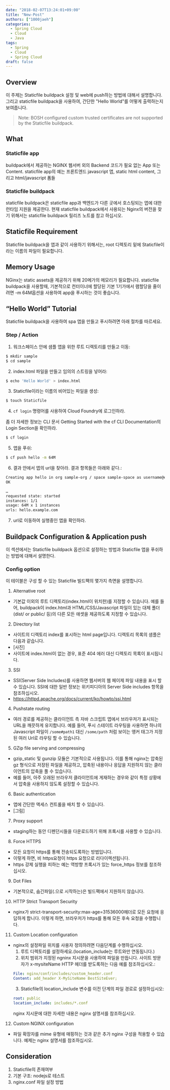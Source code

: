 ```yaml
---
date: "2018-02-07T13:24:01+09:00"
title: "New-Post"
authors: ["1000jaeh"]
categories:
  - Spring Cloud
  - Cloud
  - Java
tags:
  - Spring
  - Cloud
  - Spring Cloud
draft: false
---
```


## Overview

이 주제는 Staticfile buildpack 설정 및 web에 push하는 방법에 대해서 설명합니다. 그리고 staticfile buildpack을 사용하여, 간단한 "Hello World"를 어떻게 출력하는지 보여줍니다.

 > Note: BOSH configured custom trusted certificates are not supported by the Staticfile buildpack.

## What

### Staticfile app

buildpack에서 제공하는 NGINX 웹서버 외의 Backend 코드가 필요 없는 App 또는 Content. staticfile app의 예는 프론트엔드 javascript 앱, static html content, 그리고 html/javascript 폼들

### Staticfile buildpack

staticfile buildpack은 staticfile app과 백엔드가 다른 곳에서 호스팅되는 앱에 대한 런타임 지원을 제공한다. 현재 staticfile buildpack에서 사용되는 Nginx의 버전을 찾기 위해서는 staticfile buildpack 릴리즈 노트를 참고 하십시오.

## Staticfile Requirement

Staticfile buildpack을 앱과 같이 사용하기 위해서는, root 디렉토리 밑에 Staticfile이라는 이름의 파일이 필요합니다.

## Memory Usage

NGinx는 static assets을 제공하기 위해 20메가의 메모리가 필요합니다. staticfile buildpack을 사용할때, 기본적으로 컨터이너에 할당된 기본 1기가에서 램할당을 줄이려면 -m 64M옵션을 사용하여 app을 푸시하는 것이 좋습니다.

## “Hello World” Tutorial

Staticfile buildpack을 사용하여 spa 앱을 만들고 푸시하려면 아래 절차를 따르세요.

### Step / Action

1. 워크스페이스 안에 샘플 앱을 위한 루트 디렉토리를 만들고 이동:

``` sh
$ mkdir sample
$ cd sample
```

2. index.html 파일을 만들고 임의의 스트링을 넣어라:

``` sh
$ echo 'Hello World' > index.html
```

3. Staticfile이라는 이름의 비어있는 파일을 생성:

``` sh
$ touch Staticfile
```

4. `cf login` 명령어를 사용하여 Cloud Foundry에 로그인하라.

좀 더 자세한 정보는 CLI 문서 Getting Started with the cf CLI Documentation의 Login Section을 확인하라.

``` sh
$ cf login
```

5. 앱을 푸쉬:

``` sh
$ cf push hello -m 64M
```

6. 결과 안에서 앱의 url을 찾아라.
결과 항목들은 아래와 같다.:

``` sh
Creating app hello in org sample-org / space sample-space as username@example.com...
OK

…
requested state: started
instances: 1/1
usage: 64M x 1 instances
urls: hello.example.com
```

7. url로 이동하여 실행중인 앱을 확인하라.

## Buildpack Configuration & Application push

이 섹션에서는 Staticfile buildpack 옵션으로 설정하는 방법과 Staticfile 앱을 푸쉬하는 방법에 대해서 설명한다.

### Config option

이 테이블은 구성 할 수 있는 Staticfile 빌드팩의 몇가지 측면을 설명합니다.

1. Alternative root
- 기본값 이외의 루트 디렉토리(index.html이 위치한)를 지정할 수 있습니다. 예를 들어, buildpack이 index.html과 HTML/CSS/Javascript 파일이 있는 대체 폴더 (dist/ or public/ 등)의 다른 모든 애셋을 제공하도록 지정할 수 있습니다.

2. Directory list
- 사이트의 디렉토리 index를 표시하는 html page입니다. 디렉토리 목록의 샘플은 다음과 같습니다.
- [사진]
- 사이트에 index.html이 없는 경우, 표준 404 에러 대신 디렉토리 목록이 표시됩니다.

3. SSI	
- SSI(Server Side Includes)를 사용하면 웹서버의 웹 페이제 파일 내용을 표시 할 수 있습니다. SSI에 대한 일반 정보는 위키피디아의 Server Side includes 항목을 참조하십시오.
- https://httpd.apache.org/docs/current/ko/howto/ssi.html

4. Pushstate routing
- 여러 경로를 제공하는 클라이언트 측 자바 스크립트 앱에서 브라우저가 표시되는 URL을 깨끗하게 유지합니다. 예를 들어, 푸시 스테이트 라우팅을 사용하면 하나의 Javascript 파일이 `/some#path1` 대신 `/some/path` 처럼 보이는 앵커 태그가 지정된 여러 Url로 라우팅 할 수 있습니다.

5. GZip file serving and compressing
- gzip_static 및 gunzip 모듈은 기본적으로 사용됩니다. 이를 통해 nginx는 압축된 gz 형식으로 저장된 파일을 제공하고, 압축된 내용이나 응답을 지원하지 않는 클라이언트의 압축을 풀 수 있습니다.
- 예를 들어, 아주 오래된 브라우저 클라이언트에 게재하는 경우와 같이 특정 상황에서 압축을 사용하지 않도록 설정할 수 있습니다.

6. Basic authentication	
- 앱에 간단한 액세스 컨트롤을 배치 할 수 있습니다.
- [그림]

7. Proxy support
- staging하는 동안 디펜던시들을 다운로드하기 위해 프록시를 사용할 수 있습니다.
 
8. Force HTTPS
- 모든 요청이 https를 통해 전송되도록하는 방법입니다.
- 이렇게 하면, 비 https요청이 https 요청으로 리다이렉션됩니다.
- https 강제 실행을 피하는 예는 역방향 프록시가 있는 force_https 정보를 참조하십시오.

9. Dot Files
- 기본적으로, 숨긴파일(.으로 시작하는)은 빌드팩에서 지원하지 않습니다.

10. HTTP Strict Transport Security
- nginx가 strict-transport-security:max-age=31536000헤더로 모든 요청에 응답하게 합니다. 이렇게 하면, 브라우저가 https를 통해 모든 후속 요청을 수행합니다.

11. Custom Location configuration
- nginx의 설정파일 위치를 사용자 정의하려면 다음단계를 수행하십시오.
  1. 루트 디렉토리를 설정하세요.(location_include는 루트와만 연동됩니다.)
  2. 위치 범위가 지정된 ngninx 지시문을 사용하여 파일을 만듭니다. 사이트 방문자가 x-mysiteName HTTP 헤더를 받도록하는 다음 예를 참조하십시오.:
  ``` yml
  File: nginx/conf/includes/custom_header.conf
  Content: add_header X-MySiteName BestSiteEver;
  ```
  3. Staticfile의 location_include 변수를 이전 단계의 파일 경로로 설정하십시오:
    ``` yml
    root: public
    location_include: includes/*.conf
    ```
    nginx 지시문에 대한 자세한 내용은 nginx 설명서를 참조하십시오.

12. Custom NGINX configuration
- 파일 확장자를 mime 유형에 매핑하는 것과 같은 추가 nginx 구성을 적용할 수 있습니다. 예제는 nginx 설명서를 참조하십시오.

## Consideration

1. Staticfile의 존재여부
1. 기본 구조: nodejs로 테스트
1. nginx.conf 파일 설정 방법
